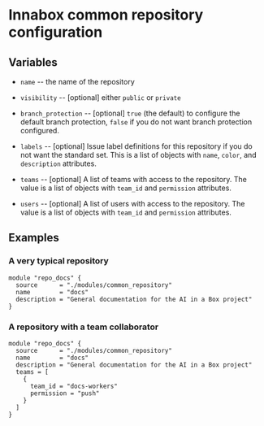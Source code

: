 # Innabox common repository configuration

## Variables

- `name` -- the name of the repository

- `visibility` -- [optional] either `public` or `private`

- `branch_protection` -- [optional] `true` (the default) to configure the default branch protection, `false` if you do not want branch protection configured.

- `labels` -- [optional] Issue label definitions for this repository if you do not want the standard set. This is a list of objects with `name`, `color`, and `description` attributes.

- `teams` -- [optional] A list of teams with access to the repository. The value is a list of objects with `team_id` and `permission` attributes.

- `users` -- [optional] A list of users with access to the repository. The value is a list of objects with `team_id` and `permission` attributes.

## Examples

### A very typical repository

```
module "repo_docs" {
  source      = "./modules/common_repository"
  name        = "docs"
  description = "General documentation for the AI in a Box project"
}
```

### A repository with a team collaborator

```
module "repo_docs" {
  source      = "./modules/common_repository"
  name        = "docs"
  description = "General documentation for the AI in a Box project"
  teams = [
    {
      team_id = "docs-workers"
      permission = "push"
    }
  ]
}
```
